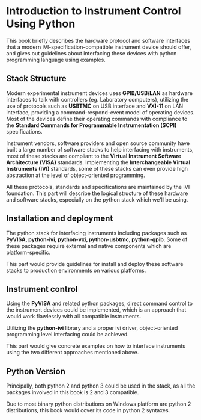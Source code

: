 # Introduction to Instrument Control Using Python

This book briefly describes the hardware protocol and software interfaces that
a modern IVI-specification-compatible instrument device should offer, and gives
out guidelines about interfacing these devices with python programming language
using examples.

## Stack Structure

Modern experimental instrument devices uses **GPIB/USB/LAN** as hardware
interfaces to talk with controllers (eg. Laboratory computers), utilizing the
use of protocols such as **USBTMC** on USB interface and **VXI-11** on LAN
interface, providing a command-respond-event model of operating devices. Most of
the devices define their operating commands with compliance to the **Standard
Commands for Programmable Instrumentation (SCPI)** specifications.

Instrument vendors, software providers and open source community have built a
large number of software stacks to help interfacing with instruments, most of
these stacks are compliant to the **Virtual Instrument Software Architecture
(VISA)** standards. Implementing the **Interchangeable Virtual Instruments
(IVI)** standards, some of these stacks can even provide high abstraction at the
level of object-oriented programming.

All these protocols, standards and specifications are maintained by the IVI
foundation. This part will describe the logical structure of these hardware and
software stacks, especially on the python stack which we'll be using.

## Installation and deployment

The python stack for interfacing instruments including packages such as
**PyVISA, python-ivi, python-vxi, python-usbtmc, python-gpib**. Some of these
packages require external and native components which are platform-specific.

This part would provide guidelines for install and deploy these software stacks
to production environments on various platforms.

## Instrument control

Using the **PyVISA** and related python packages, direct command control to the
instrument devices could be implemented, which is an approach that would work
flawlessly with all compatible instruments.

Utilizing the **python-ivi** library and a proper ivi driver, object-oriented
programming level interfacing could be achieved.

This part would give concrete examples on how to interface instruments using the
two different approaches mentioned above.

## Python Version

Principally, both python 2 and python 3 could be used in the stack, as all the
packages involved in this book is 2 and 3 compatible.

Due to most binary python distributions on Windows platform are python 2
distributions, this book would cover its code in python 2 syntaxes.
